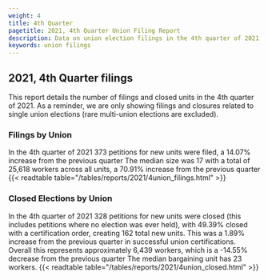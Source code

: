 ```yaml
---
weight: 4
title: 4th Quarter
pagetitle: 2021, 4th Quarter Union Filing Report
description: Data on union election filings in the 4th quarter of 2021
keywords: union filings
---
```


## 2021, 4th Quarter filings

This report details the number of filings and closed units in the 4th quarter of 2021. As a reminder, we are only showing filings and closures related to single union elections (rare multi-union elections are excluded).

### Filings by Union
In the 4th quarter of 2021 373 petitions for new units were filed, a 14.07% increase from the previous quarter The median size was 17 with a total of 25,618 workers across all units, a 70.91% increase from the previous quarter
{{< readtable table="/tables/reports/2021/4union_filings.html" >}}

### Closed Elections by Union
In the 4th quarter of 2021 328 petitions for new units were closed (this includes petitions where no election was ever held), with 49.39% closed with a certification order, creating 162 total new units. This was a 1.89% increase from the previous quarter in successful union certifications. Overall this represents approximately 6,439 workers, which is a -14.55% decrease from the previous quarter The median bargaining unit has 23 workers.
{{< readtable table="/tables/reports/2021/4union_closed.html" >}}
